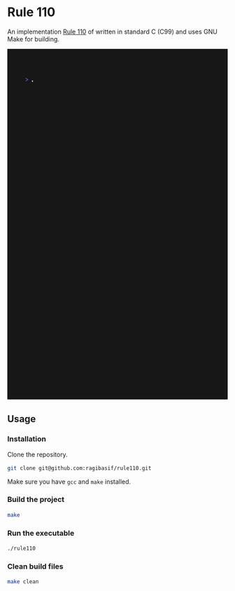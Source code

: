 # Rule 110

An implementation [Rule 110](https://en.wikipedia.org/wiki/Rule_110) of written in standard C (C99) and uses GNU Make for building.

<img src="./docs/demo.gif" alt="rule110-demo" width="800" height="800"/>

## Usage

### Installation

Clone the repository.

```bash
git clone git@github.com:ragibasif/rule110.git
```

Make sure you have `gcc` and `make` installed.

### Build the project

```bash
make
```

### Run the executable

```bash
./rule110
```

### Clean build files

```bash
make clean
```

